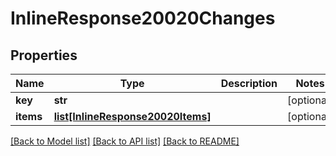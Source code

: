 # InlineResponse20020Changes

## Properties
Name | Type | Description | Notes
------------ | ------------- | ------------- | -------------
**key** | **str** |  | [optional] 
**items** | [**list[InlineResponse20020Items]**](InlineResponse20020Items.md) |  | [optional] 

[[Back to Model list]](../README.md#documentation-for-models) [[Back to API list]](../README.md#documentation-for-api-endpoints) [[Back to README]](../README.md)

